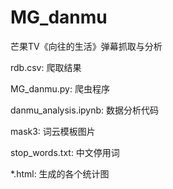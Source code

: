 # MG_danmu
芒果TV《向往的生活》弹幕抓取与分析

rdb.csv: 爬取结果

MG_danmu.py: 爬虫程序

danmu_analysis.ipynb: 数据分析代码

mask3: 词云模板图片

stop_words.txt: 中文停用词

*.html: 生成的各个统计图
